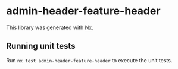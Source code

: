 # admin-header-feature-header

This library was generated with [Nx](https://nx.dev).

## Running unit tests

Run `nx test admin-header-feature-header` to execute the unit tests.
